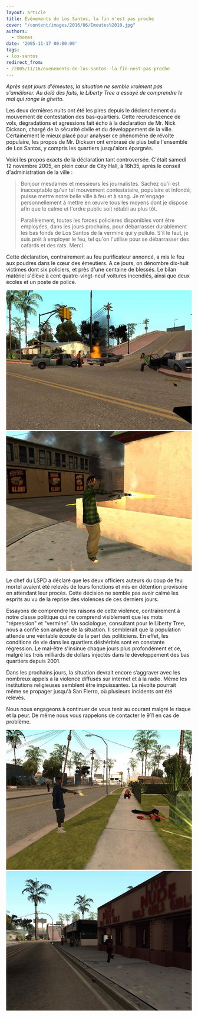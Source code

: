 ```yaml
---
layout: article
title: Événements de Los Santos, la fin n'est pas proche
cover: "/content/images/2016/06/Emeutes%2010.jpg"
authors:
  - thomas
date: '2005-11-17 00:00:00'
tags:
- los-santos
redirect_from:
- /2005/11/16/evenements-de-los-santos--la-fin-nest-pas-proche
---
```


_Après sept jours d'émeutes, la situation ne semble vraiment pas s'améliorer. Au delà des faits, le Liberty Tree a essayé de comprendre le mal qui ronge le ghetto._

Les deux dernières nuits ont été les pires depuis le déclenchement du mouvement de contestation des bas-quartiers. Cette recrudescence de vols, dégradations et agressions fait écho à la déclaration de Mr. Nick Dickson, chargé de la sécurité civile et du développement de la ville. Certainement le mieux placé pour analyser ce phénomène de révolte populaire, les propos de Mr. Dickson ont embrasé de plus belle l'ensemble de Los Santos, y compris les quartiers jusqu'alors épargnés.

Voici les propos exacts de la déclaration tant controversée. C'était samedi 12 novembre 2005, en plein cœur de City Hall, à 16h35, après le conseil d'administration de la ville :

> Bonjour mesdames et messieurs les journalistes. Sachez qu'il est inacceptable qu'un tel mouvement contestataire, populaire et infondé, puisse mettre notre belle ville à feu et à sang. Je m'engage personnellement à mettre en œuvre tous les moyens dont je dispose afin que le calme et l'ordre public soit rétabli au plus tôt.
> 
> Parallèlement, toutes les forces policières disponibles vont être employées, dans les jours prochains, pour débarrasser durablement les bas fonds de Los Santos de la vermine qui y pullule. S'il le faut, je suis prêt à employer le feu, tel qu'on l'utilise pour se débarrasser des cafards et des rats. Merci.

Cette déclaration, contrairement au feu purificateur annoncé, a mis le feu aux poudres dans le cœur des émeutiers. A ce jours, on dénombre dix-huit victimes dont six policiers, et près d'une centaine de blessés. Le bilan matériel s'élève à cent quatre-vingt-neuf voitures incendiés, ainsi que deux écoles et un poste de police.

![](/content/images/2005/01/Emeutes%2013.jpg)
![](/content/images/2005/01/Emeutes%2014.jpg)

Le chef du LSPD a déclaré que les deux officiers auteurs du coup de feu mortel avaient été relevés de leurs fonctions et mis en détention provisoire en attendant leur procès. Cette décision ne semble pas avoir calmé les esprits au vu de la reprise des violences de ces derniers jours.

Essayons de comprendre les raisons de cette violence, contrairement à notre classe politique qui ne comprend visiblement que les mots "répression" et "vermine". Un sociologue, consultant pour le Liberty Tree, nous a confié son analyse de la situation. Il semblerait que la population attende une véritable écoute de la part des politiciens. En effet, les conditions de vie dans les quartiers déshérités sont en constante régression. Le mal-être s'insinue chaque jours plus profondément et ce, malgré les trois milliards de dollars injectés dans le développement des bas quartiers depuis 2001.

Dans les prochains jours, la situation devrait encore s’aggraver avec les nombreux appels à la violence diffusés sur internet et à la radio. Même les institutions religieuses semblent être impuissantes. La révolte pourrait même se propager jusqu'à San Fierro, où plusieurs incidents ont été relevés.

Nous nous engageons à continuer de vous tenir au courant malgré le risque et la peur. De même nous vous rappelons de contacter le 911 en cas de problème.

![](/content/images/2005/01/Emeutes%206.jpg)
![](/content/images/2005/01/Emeutes%2015.jpg)